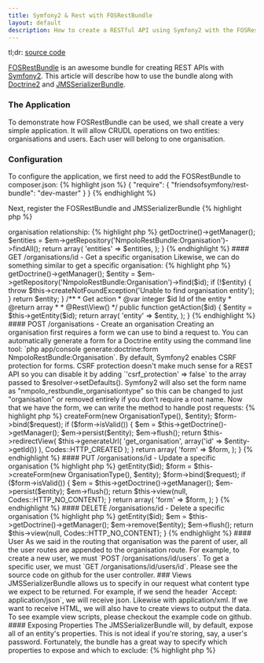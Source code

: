 ```yaml
---
title: Symfony2 & Rest with FOSRestBundle
layout: default
description: How to create a RESTful API using Symfony2 with the FOSRestBundle.
---
```


tl;dr: [source code](https://github.com/nmpolo/Symfony2Rest)

[FOSRestBundle](https://github.com/FriendsOfSymfony/FOSRestBundle) is an awesome bundle for creating REST APIs with [Symfony2](https://github.com/symfony/symfony). This article will describe how to use the bundle along with [Doctrine2](https://github.com/doctrine/doctrine2) and [JMSSerializerBundle](https://github.com/schmittjoh/JMSSerializerBundle).

### The Application

To demonstrate how FOSRestBundle can be used, we shall create a very simple application. It will allow CRUDL operations on two entities: organisations and users. Each user will belong to one organisation.

### Configuration

To configure the application, we first need to add the FOSRestBundle to composer.json:
{% highlight json %}
{
    "require": {
        "friendsofsymfony/rest-bundle": "dev-master"
    }
}
{% endhighlight %}

Next, register the FOSRestBundle and JMSSerializerBundle
{% highlight php %}
<?php
#app/AppKernel.php
new JMS\SerializerBundle\JMSSerializerBundle($this),
new FOS\RestBundle\FOSRestBundle(),
{% endhighlight %}

Disable the default view annotations and set up the FOSRest response listener:
{% highlight yaml %}
#app/config/config.yml
sensio_framework_extra:
    view:
        annotations: false
    
fos_rest:
    param_fetcher_listener: true
    body_listener: true
    format_listener: true
    view:
        view_response_listener: 'force'
{% endhighlight %}

#### Routing

The RESTful routing is handled implicitly by the FOSRestBundle, we just need to tell it which controllers are RESTful:
{% highlight yaml %}
#src/Nmpolo/RestBundle/Resources/config/routing.yml
organisation:
    type: rest
    resource: Nmpolo\RestBundle\Controller\OrganisationController

user:
    type: rest
    parent: organisation
    resource: Nmpolo\RestBundle\Controller\UserController
{% endhighlight %}

And then tell the application to read our bundle's routing file:
{% highlight yaml %}
#app/config/routing.yml
nmpolo:
    type: rest
    resource: "@NmpoloRestBundle/Resources/config/routing.yml"
{% endhighlight %}

Due to the implicit routing, routes will be automatically generated for the actions within each controller.

### Models

Now that the application is configured, we can create the two entities the application requires. These can be created using the Doctrine2 entity generator tool:
{% highlight bash %}
php app/console doctrine:generate:entity
{% endhighlight %}

Create an entity with the name `NmpoloRestBundle:Organisation` and then add a string field called `name`. Tell the tool to create an empty repository class and then confirm generation. Next, do the same again to create a `NmpoloRestBundle:User` entity.

Now, we need to add the user => organisation relationship:
{% highlight php %}
<?php
#src/Nmpolo/RestBundle/Entity/User.php
/**
 * @ORM\ManyToOne(targetEntity="Organisation", inversedBy="users")
 *
 * @var Organisation $organisation
 */
private $organisation;

#src/Nmpolo/RestBundle/Entity/Organisation.php
/**
 * @ORM\OneToMany(targetEntity="User", mappedBy="organisation)
 *
 * @var Doctrine\Common\Collections\Collection $users
 */
private $users
{% endhighlight %}

The getters and setters can automatically be generated for this relationship by running:
{% highlight bash %}
php app/console generate:doctrine:entities NmpoloRestBundle
{% endhighlight %}

### Controllers

Now that the entities have been created, we can create the controllers and actions used to manipulate them.

#### GET /organisations - List the organisations

We can easily get all organisations using the entity's repository:
{% highlight php %}
<?php
#src/Nmpolo/RestBundle/Controller/OrganisationController.php
/**
 * Collection get action
 * @var Request $request
 * @return array
 *
 * @Rest\View()
 */
public function cgetAction(Request $request)
{
    $em = $this->getDoctrine()->getManager();

    $entities = $em->getRepository('NmpoloRestBundle:Organisation')->findAll();

    return array(
        'entities' => $entities,
    );
}
{% endhighlight %}

#### GET /organisations/id - Get a specific organisation

Likewise, we can do something similar to get a specific organisation:
{% highlight php %}
<?php
#src/Nmpolo/RestBundle/Controller/OrganisationController.php
/**
 * Get entity instance
 * @var integer $id Id of the entity
 * @return Organisation
 */
protected function getEntity($id)
{
    $em = $this->getDoctrine()->getManager();

    $entity = $em->getRepository('NmpoloRestBundle:Organisation')->find($id);

    if (!$entity) {
        throw $this->createNotFoundException('Unable to find organisation entity');
    }

    return $entity;
}

/**
 * Get action
 * @var integer $id Id of the entity
 * @return array
 *
 * @Rest\View()
 */
public function getAction($id)
{
    $entity = $this->getEntity($id);

    return array(
            'entity' => $entity,
            );
}
{% endhighlight %}

#### POST /organisations - Create an organisation

Creating an organisation first requires a form we can use to bind a request to. You can automatically generate a form for a Doctrine entity using the command line tool: `php app/console generate:doctrine:form NmpoloRestBundle:Organisation`.

By default, Symfony2 enables CSRF protection for forms. CSRF protection doesn't make much sense for a REST API so you can disable it by adding `'csrf_protection' => false` to the array passed to $resolver->setDefaults().

Symfony2 will also set the form name as "nmpolo_restbundle_organisationtype" so this can be changed to just "organisation" or removed entirely if you don't require a root name.

Now that we have the form, we can write the method to handle post requests:
{% highlight php %}
<?php
#src/Nmpolo/RestBundle/Controller/OrganisationController.php
/**
 * Collection post action
 * @var Request $request
 * @return View|array
 */
public function cpostAction(Request $request)
{
    $entity = new Organisation();
    $form = $this->createForm(new OrganisationType(), $entity);
    $form->bind($request);

    if ($form->isValid()) {
        $em = $this->getDoctrine()->getManager();
        $em->persist($entity);
        $em->flush();

        return $this->redirectView(
                $this->generateUrl(
                    'get_organisation',
                    array('id' => $entity->getId())
                    ),
                Codes::HTTP_CREATED
                );
    }

    return array(
        'form' => $form,
    );
}
{% endhighlight %}

#### PUT /organisations/id - Update a specific organisation
{% highlight php %}
<?php
#src/Nmpolo/RestBundle/Controller/OrganisationController.php
/**
 * Put action
 * @var Request $request
 * @var integer $id Id of the entity
 * @return View|array
 */
public function putAction(Request $request, $id)
{
    $entity = $this->getEntity($id);
    $form = $this->createForm(new OrganisationType(), $entity);
    $form->bind($request);

    if ($form->isValid()) {
        $em = $this->getDoctrine()->getManager();
        $em->persist($entity);
        $em->flush();

        return $this->view(null, Codes::HTTP_NO_CONTENT);
    }

    return array(
        'form' => $form,
    );
}
{% endhighlight %}

#### DELETE /organisations/id - Delete a specific organisation
{% highlight php %}
<?php
#src/Nmpolo/RestBundle/Controller/OrganisationController.php
/**
 * Delete action
 * @var integer $id Id of the entity
 * @return View
 */
public function deleteAction($id)
{
    $entity = $this->getEntity($id);

    $em = $this->getDoctrine()->getManager();
    $em->remove($entity);
    $em->flush();

    return $this->view(null, Codes::HTTP_NO_CONTENT);
}
{% endhighlight %}

#### User

As we said in the routing that organisation was the parent of user, all the user routes are appended to the organisation route.

For example, to create a new user, we must `POST /organisations/id/users`. To get a specific user, we must `GET /organisations/id/users/id`.

Please see the source code on github for the user controller.

### Views

JMSSerializerBundle allows us to specify in our request what content type we expect to be returned. For example, if we send the header `Accept: application/json`, we will receive json. Likewise with application/xml. If we want to receive HTML, we will also have to create views to output the data. To see example view scripts, please checkout the example code on github.

#### Exposing Properties

The JMSSerializerBundle will, by default, expose all of an entity's properties. This is not ideal if you're storing, say, a user's password. Fortunately, the bundle has a great way to specify which properties to expose and which to exclude:
{% highlight php %}
<?php
#src/Nmpolo/RestBundle/Entity/User.php

namespace Nmpolo\RestBundle\Entity;

use Doctrine\ORM\Mapping as ORM;
use Symfony\Component\Validator\Constraints;
use JMS\SerializerBundle\Annotation\ExclusionPolicy;
use JMS\SerializerBundle\Annotation\Expose;

/**
 * Nmpolo\RestBundle\Entity\User
 *
 * @ORM\Table()
 * @ORM\Entity(repositoryClass="Nmpolo\RestBundle\Entity\UserRepository")
 *
 * @ExclusionPolicy("all")
 */
class User
{
    /**
     * @var integer $id
     *
     * @ORM\Column(name="id", type="integer")
     * @ORM\Id
     * @ORM\GeneratedValue(strategy="AUTO")
     *
     * @Expose
     */
    private $id;

    /**
     * @var string $name
     *
     * @ORM\Column(name="name", type="string", length=255)
     *
     * @Expose
     */
    private $name;

    /**
     * @var Organisation $organisation
     *
     * @ORM\ManyToOne(targetEntity="Organisation", inversedBy="users")
     */
    private $organisation;

    ...
{% endhighlight %}

Using `@ExclusionPolicy("all")` we set the serializer to exlude everything by default and then we define `@Expose` on anything that we do want to expose. In this example, the user's id and name is exposed but not their organisation.

### Response

Response is an integral part of a REST API.

In our application, we throw a not found exception when an organisation or user doesn't exist. This causes a 404 Not Found to be returned by the API.

If our form validation fails, a 400 Bad Request is automatically returned along with any validation error messages.

For get requests, so long as the entity (or entities) is (are) found, we return a 200 OK and a representation of the entity (entities) in our requested format.

When creating a new entity, a 201 Created header is returned with a location header describing where the new entity can be found.

Updates to and deletions of existing entities will result in a 204 No Content header.

### Source

The source code for this example is available [on github](https://github.com/nmpolo/Symfony2Rest/).

### References

[FOSRestBundle Documentation](https://symfony.com/doc/master/bundles/FOSRestBundle/index.html)

[REST APIs with Symfony2: The Right Way](http://williamdurand.fr/2012/08/02/rest-apis-with-symfony2-the-right-way/)

